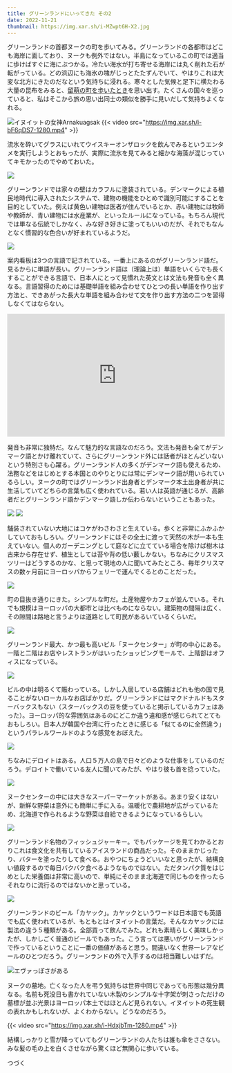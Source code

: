 ```yaml
---
title: グリーンランドにいってきた その2
date: 2022-11-21
thumbnail: https://img.xar.sh/i-MZwpt6H-X2.jpg
---
```


グリーンランドの首都ヌークの町を歩いてみる。グリーンランドの各都市はどこも海岸に面しており、ヌークも例外ではない。半島になっているこの町では適当に歩けばすぐに海にぶつかる。冷たい海水が打ち寄せる海岸には丸く削れた石が転がっている。どの浜辺にも海氷の塊がじっとたたずんでいて、やはりこれは大変な北方にきたのだなという気持ちに浸れる。寒々とした気候と足下に横たわる大量の昆布をみると、[留萌の町を歩いたとき](/post/1646945742/)を思い出す。たくさんの国々を巡っていると、私はそこから旅の思い出同士の類似を勝手に見いだして気持ちよくなれる。

![イヌイットの女神Arnakuagsak](https://img.xar.sh/i-Nt595wB-X2.jpg)
{{< video src="https://img.xar.sh/i-bF6qDS7-1280.mp4" >}}

流氷を砕いてグラスにいれてウイスキーオンザロックを飲んでみるというエンタメを実行しようとおもったが、実際に流氷を見てみると細かな海藻が混じっていてキモかったのでやめておいた。

![](https://img.xar.sh/i-57cWV4p-X2.jpg)

グリーンランドでは家々の壁はカラフルに塗装されている。デンマークによる植民地時代に導入されたシステムで、建物の機能をひとめで識別可能にすることを目的としていた。例えば黄色い建物は医者が住んでいるとか、赤い建物には牧師や教師が、青い建物には水産業が、といったルールになっている。もちろん現代では単なる伝統でしかなく、みな好き好きに塗ってもいいのだが、それでもなんとなく慣習的な色合いが好まれているようだ。

![](https://img.xar.sh/i-LVbjgWH-X2.jpg)

案内看板は3つの言語で記されている。一番上にあるのがグリーンランド語だ。見るからに単語が長い。グリーンランド語は（理論上は）単語をいくらでも長くすることができる言語で、日本人にとって見慣れた英文とは文法も発音も全く異なる。言語習得のためには基礎単語を組み合わせてひとつの長い単語を作り出す方法と、できあがった長大な単語を組み合わせて文を作り出す方法の二つを習得しなくてはならない。

<iframe style="width:100%; aspect-ratio:16/9; height:auto; border:0;" src="https://www.youtube.com/embed/6yRBOIaPQNo?start=11" title="YouTube video player" frameborder="0" allow="accelerometer; autoplay; clipboard-write; encrypted-media; gyroscope; picture-in-picture" allowfullscreen></iframe>

発音も非常に独特だ。なんて魅力的な言語なのだろう。文法も発音も全てがデンマーク語とかけ離れていて、さらにグリーンランド外には話者がほとんどいないという特別さも心躍る。グリーンランド人の多くがデンマーク語も使えるため、法務などをはじめとする本国とのやりとりには常にデンマーク語が用いられているらしい。ヌークの町ではグリーンランド出身者とデンマーク本土出身者が共に生活していてどちらの言葉も広く使われている。若い人は英語が通じるが、高齢者だとグリーンランド語かデンマーク語しか伝わらないということもあった。

![](https://img.xar.sh/i-MQDxbmM-X2.jpg)
![](https://img.xar.sh/i-d36L25w-X2.jpg)

舗装されていない大地にはコケがわさわさと生えている。歩くと非常にふかふかしていておもしろい。グリーンランドにはその全土に渡って天然の木が一本も生えていない。個人のガーデニングとして庭などに立てている場合を除けば樹木は古来から存在せず、植生としては苔や背の低い藪しかない。ちなみにクリスマスツリーはどうするのかな、と思って現地の人に聞いてみたところ、毎年クリスマスの数ヶ月前にヨーロッパからフェリーで運んでくるとのことだった。

![](https://img.xar.sh/i-z4hH6Ng-X2.jpg)

町の目抜き通りにきた。シンプルな町だ。土産物屋やカフェが並んでいる。それでも規模はヨーロッパの大都市とは比べものにならない。建築物の間隔は広く、その隙間は路地と言うよりは道路として町民があるいているくらいだ。

![](https://img.xar.sh/i-tFZX46Q-X2.jpg)

グリーンランド最大、かつ最も高いビル「ヌークセンター」が町の中心にある。一階と二階はお店やレストランがはいったショッピングモールで、上階部はオフィスになっている。

![](https://img.xar.sh/i-BnJpcDH-X2.jpg)

ビルの中は明るくて賑わっている。しかし入居している店舗はどれも他の国で見ることがないローカルなお店ばかりだ。グリーンランドにはマクドナルドもスターバックスもない（スターバックスの豆を使っていると掲示しているカフェはあった）。ヨーロッパ的な雰囲気はあるのにどこか違う違和感が感じられてとてもおもしろい。日本人が韓国や台湾に行ったときに感じる「似てるのに全然違う」というパラレルワールドのような感覚をおぼえた。

![](https://img.xar.sh/i-StRrMz6-X2.jpg)

ちなみにデロイトはある。人口５万人の島で日々どのような仕事をしているのだろう。デロイトで働いている友人に聞いてみたが、やはり彼も首を捻っていた。

![](https://img.xar.sh/i-JNTMMCX-X2.jpg)

ヌークセンターの中には大きなスーパーマーケットがある。あまり安くはないが、新鮮な野菜は意外にも簡単に手に入る。温暖化で農耕地が広がっているため、北海道で作られるような野菜は自給できるようになっているらしい。

![](https://img.xar.sh/i-mzb83dV-X2.jpg)

グリーンランド名物のフィッシュジャーキー。でもパッケージを見てわかるとおりこれは食文化を共有しているアイスランドの商品だった。そのままかじったり、バターを塗ったりして食べる。おやつにちょうどいいなと思ったが、結構良い値段するので毎日バクバク食べるようなものではない。ただタンパク質をはじめとした栄養価は非常に高いので、単純にそのまま北海道で同じものを作ったらそれなりに流行るのではないかと思っている。

![](https://img.xar.sh/i-wLWTbKX-X2.jpg)

グリーンランドのビール「カヤック」。カヤックというワードは日本語でも英語でも広く使われているが、もともとはイヌイットの言葉だ。そんなカヤックには製法の違う５種類がある。全部買って飲んでみた。どれも素晴らしく美味しかったが、しかしごく普通のビールでもあった。こう言っては悪いがグリーンランドで作っているということに一番の価値があると思う。間違いなく世界一レアなビールのひとつだろう。グリーンランドの外で入手するのは相当難しいはずだ。

![エヴァっぽさがある](https://img.xar.sh/i-cSkHdm7-X2.jpg)

ヌークの墓地。亡くなった人を弔う気持ちは世界中同じであっても形態は幾分異なる。名前も死没日も書かれていない木製のシンプルな十字架が刺さっただけの墓標が並ぶ光景はヨーロッパ本土ではほとんど見られない。イヌイットの死生観の表れかもしれないが、よくわからない。どうなのだろう。

{{< video src="https://img.xar.sh/i-HdxjbTm-1280.mp4" >}}

結構しっかりと雪が降っていてもグリーンランドの人たちは誰も傘をささない。みな髪の毛の上を白くさせながら驚くほど無関心に歩いている。

つづく
